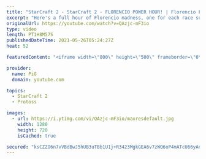 ```yaml
---
title: "StarCraft 2 - StarCraft 2 - FLORENCIO POWER HOUR! | Florencio Files #228"
excerpt: "Here's a full hour of Florencio madness, one for each race so there's something for everyone :P  I cast one of the mysterious and deranged StarCraft 2 builds of the one and only, Florencio, the dude that invented the Protoss proxy nexus recall rush. 🐷 Support PiG: https://www.pigstarcraft.com/support/"
originalUrl: https://youtube.com/watch?v=QAzjc-mF3io
type: video
length: PT1H8M57S
publishedDateTime: 2021-05-26T05:24:27Z
heat: 52

featuredContent: "<iframe width=\"800\" height=\"500\" frameborder=\"0\" src=\"https://www.youtube.com/embed/QAzjc-mF3io\" allow=\"accelerometer; autoplay; encrypted-media; gyroscope; picture-in-picture\" allowfullscreen></iframe>"

provider:
  name: PiG
  domain: youtube.com

topics:
  - StarCraft 2
  - Protoss

images:
  - url: https://i.ytimg.com/vi/QAzjc-mF3io/maxresdefault.jpg
    width: 1280
    height: 720
    isCached: true

secured: "ksCZZO6n7vVBdBwJ5hUB3uTBb1U1j+R3423MgkGEA6v7zWQ6oP4mATcU66yAq0OyZfxkdb47MGUfNK6c/i/CZYUg84e0C3VcO2cC3qXMxtx7jQU7Ff64M1i/2Sgw9G0rOPVO/+Vnl5FOkdXoVhNd/CdL//86soi3rLqj526Bs7naSevZZ2PWoc9dfhnlPSHzphcO25UxS1VhTLD9INBhrtMCwVSG2dMixvGdBCSGWnx07Yf2zJMYa1S7CoCybMvtCKYhGlTceojaJCsvRrCmMNoZz+YCWd8dIoWSEdZO4LJtXqXlKqnZr5BWzS1paLYOZIWdCp7o8E7mMp694ryvh98HpxSxma2uhNmOD609vcEcIuBJ/cOi1sOk3bJroH5f0wLlem1g+ru75yO0WWpl/+hwTHQUi3WY7fGdZs+kt/s=;ueLynIM946X5nWH0AL5M6g=="
---
```


